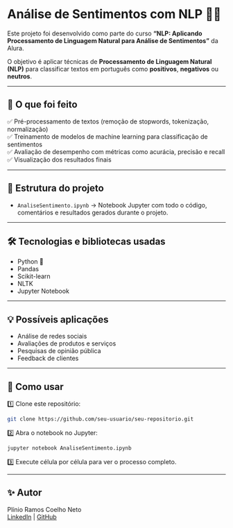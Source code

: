 
# Análise de Sentimentos com NLP 🧠💬

Este projeto foi desenvolvido como parte do curso **“NLP: Aplicando Processamento de Linguagem Natural para Análise de Sentimentos”** da Alura.

O objetivo é aplicar técnicas de **Processamento de Linguagem Natural (NLP)** para classificar textos em português como **positivos**, **negativos** ou **neutros**.

---

## 🚀 O que foi feito

✅ Pré-processamento de textos (remoção de stopwords, tokenização, normalização)  
✅ Treinamento de modelos de machine learning para classificação de sentimentos  
✅ Avaliação de desempenho com métricas como acurácia, precisão e recall  
✅ Visualização dos resultados finais  

---

## 📂 Estrutura do projeto

- `AnaliseSentimento.ipynb` → Notebook Jupyter com todo o código, comentários e resultados gerados durante o projeto.

---

## 🛠️ Tecnologias e bibliotecas usadas

- Python 🐍  
- Pandas  
- Scikit-learn  
- NLTK  
- Jupyter Notebook

---

## 💡 Possíveis aplicações

- Análise de redes sociais  
- Avaliações de produtos e serviços  
- Pesquisas de opinião pública  
- Feedback de clientes

---

## 📌 Como usar

1️⃣ Clone este repositório:  
```bash
git clone https://github.com/seu-usuario/seu-repositorio.git
```

2️⃣ Abra o notebook no Jupyter:  
```bash
jupyter notebook AnaliseSentimento.ipynb
```

3️⃣ Execute célula por célula para ver o processo completo.  

---

## ✨ Autor

Plínio Ramos Coelho Neto  
[LinkedIn](https://www.linkedin.com/in/plinio-coelho-01a581177/) | [GitHub](https://github.com/S1Bigo)
